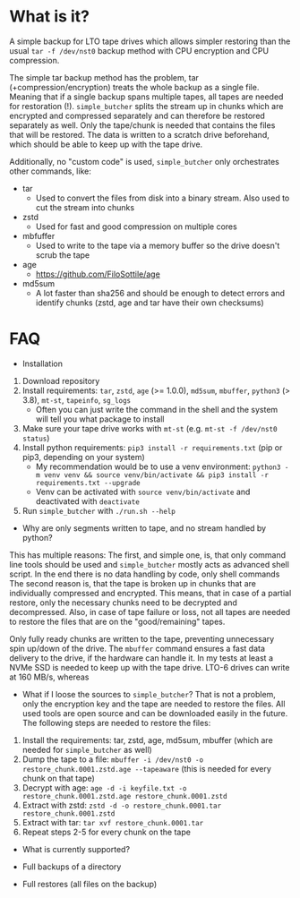 # What is it?

A simple backup for LTO tape drives which allows simpler restoring than the usual `tar -f /dev/nst0` backup method with
CPU encryption and CPU compression.

The simple tar backup method has the problem, tar (+compression/encryption) treats the whole backup as a single file.
Meaning that if a single backup spans multiple tapes, all tapes are needed for restoration (!).
`simple_butcher` splits the stream up in chunks which are encrypted and compressed separately and can therefore be
restored separately as well. Only the tape/chunk is needed that contains the files that will be restored.
The data is written to a scratch drive beforehand, which should be able to keep up with the tape drive.

Additionally, no "custom code" is used, `simple_butcher` only orchestrates other commands, like:

* tar
    * Used to convert the files from disk into a binary stream. Also used to cut the stream into chunks
* zstd
    * Used for fast and good compression on multiple cores
* mbfuffer
    * Used to write to the tape via a memory buffer so the drive doesn't scrub the tape
* age
    * https://github.com/FiloSottile/age
* md5sum
    * A lot faster than sha256 and should be enough to detect errors and identify chunks (zstd, age and tar have their
      own checksums)

# FAQ

* Installation

1) Download repository
2) Install requirements: `tar`, `zstd`, `age` (>= 1.0.0), `md5sum`, `mbuffer`, `python3`
   (> 3.8), `mt-st`, `tapeinfo`, `sg_logs`
    * Often you can just write the command in the shell and the system will tell you what package to install
3) Make sure your tape drive works with `mt-st` (e.g. `mt-st -f /dev/nst0 status`)
4) Install python requirements: `pip3 install -r requirements.txt` (pip or pip3, depending on your system)
    * My recommendation would be to use a venv
      environment: `python3 -m venv venv && source venv/bin/activate && pip3 install -r requirements.txt --upgrade`
    * Venv can be activated with `source venv/bin/activate` and deactivated with `deactivate`
5) Run `simple_butcher` with `./run.sh --help`

* Why are only segments written to tape, and no stream handled by python?

This has multiple reasons: The first, and simple one, is, that only command line tools should be used and
`simple_butcher` mostly acts as advanced shell script. In the end there is no data handling by code, only shell commands
The second reason is, that the tape is broken up in chunks that are individually compressed and encrypted.
This means, that in case of a partial restore, only the necessary chunks need to be decrypted and decompressed.
Also, in case of tape failure or loss, not all tapes are needed to restore the files that are on the
"good/remaining" tapes.

Only fully ready chunks are written to the tape, preventing unnecessary spin up/down of the drive.
The `mbuffer` command ensures a fast data delivery to the drive, if the hardware can handle it.
In my tests at least a NVMe SSD is needed to keep up with the tape drive. LTO-6 drives can write at 160 MB/s, whereas

* What if I loose the sources to `simple_butcher`?
  That is not a problem, only the encryption key and the tape are needed to restore the files. All used tools are
  open source and can be downloaded easily in the future. The following steps are needed to restore the files:

1) Install the requirements: tar, zstd, age, md5sum, mbuffer (which are needed for `simple_butcher` as well)
2) Dump the tape to a file: `mbuffer -i /dev/nst0 -o restore_chunk.0001.zstd.age --tapeaware`
   (this is needed for every chunk on that tape)
3) Decrypt with age: `age -d -i keyfile.txt -o restore_chunk.0001.zstd.age restore_chunk.0001.zstd`
4) Extract with zstd: `zstd -d -o restore_chunk.0001.tar restore_chunk.0001.zstd`
5) Extract with tar: `tar xvf restore_chunk.0001.tar`
6) Repeat steps 2-5 for every chunk on the tape

* What is currently supported?

* Full backups of a directory
* Full restores (all files on the backup)

